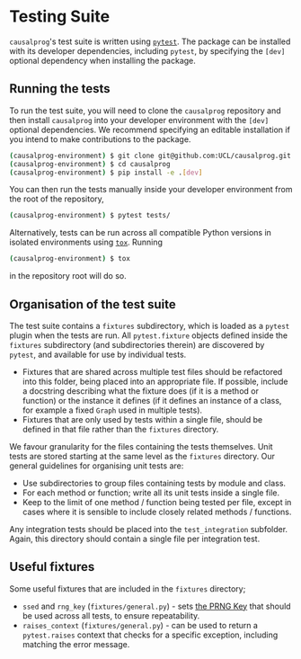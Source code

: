# Testing Suite

`causalprog`'s test suite is written using [`pytest`](https://docs.pytest.org/en/stable/).
The package can be installed with its developer dependencies, including `pytest`, by specifying the `[dev]` optional dependency when installing the package.

## Running the tests

To run the test suite, you will need to clone the `causalprog` repository and then install `causalprog` into your developer environment with the `[dev]` optional dependencies.
We recommend specifying an editable installation if you intend to make contributions to the package.

```sh
(causalprog-environment) $ git clone git@github.com:UCL/causalprog.git
(causalprog-environment) $ cd causalprog
(causalprog-environment) $ pip install -e .[dev]
```

You can then run the tests manually inside your developer environment from the root of the repository,

```sh
(causalprog-environment) $ pytest tests/
```

Alternatively, tests can be run across all compatible Python versions in isolated environments using [`tox`](https://tox.wiki/en/latest/).
Running

```sh
(causalprog-environment) $ tox
```

in the repository root will do so.

## Organisation of the test suite

The test suite contains a `fixtures` subdirectory, which is loaded as a `pytest` plugin when the tests are run.
All `pytest.fixture` objects defined inside the `fixtures` subdirectory (and subdirectories therein) are discovered by `pytest`, and available for use by individual tests.

- Fixtures that are shared across multiple test files should be refactored into this folder, being placed into an appropriate file.
  If possible, include a docstring describing what the fixture does (if it is a method or function) or the instance it defines (if it defines an instance of a class, for example a fixed `Graph` used in multiple tests).
- Fixtures that are only used by tests within a single file, should be defined in that file rather than the `fixtures` directory.

We favour granularity for the files containing the tests themselves.
Unit tests are stored starting at the same level as the `fixtures` directory.
Our general guidelines for organising unit tests are:

- Use subdirectories to group files containing tests by module and class.
- For each method or function; write all its unit tests inside a single file.
- Keep to the limit of one method / function being tested per file, except in cases where it is sensible to include closely related methods / functions.

Any integration tests should be placed into the `test_integration` subfolder.
Again, this directory should contain a single file per integration test.

## Useful fixtures

Some useful fixtures that are included in the `fixtures` directory;

- `ssed` and `rng_key` (`fixtures/general.py`) - sets [the PRNG Key](https://docs.jax.dev/en/latest/_autosummary/jax.random.PRNGKey.html) that should be used across all tests, to ensure repeatability.
- `raises_context` (`fixtures/general.py`) - can be used to return a `pytest.raises` context that checks for a specific exception, including matching the error message.
